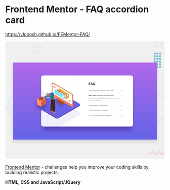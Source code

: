 # Frontend Mentor - FAQ accordion card

https://vlubosh.github.io/FEMentor-FAQ/


![Design preview for the FAQ accordion card coding challenge](./design/desktop-preview.jpg)


[Frontend Mentor](https://www.frontendmentor.io) - challenges help you improve your coding skills by building realistic projects.

**HTML, CSS and JavaScript/JQuery**


